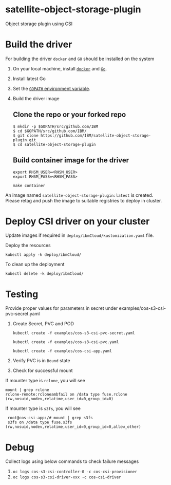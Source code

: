 # satellite-object-storage-plugin
Object storage plugin using CSI

# Build the driver

For building the driver `docker` and `GO` should be installed on the system

1. On your local machine, install [`docker`](https://docs.docker.com/install/) and [`Go`](https://golang.org/doc/install).
2. Install latest Go 
3. Set the [`GOPATH` environment variable](https://github.com/golang/go/wiki/SettingGOPATH).
4. Build the driver image

   ## Clone the repo or your forked repo

   ```
   $ mkdir -p $GOPATH/src/github.com/IBM
   $ cd $GOPATH/src/github.com/IBM/
   $ git clone https://github.com/IBM/satellite-object-storage-plugin.git
   $ cd satellite-object-storage-plugin
   ```
   ## Build container image for the driver

   ```
   export RHSM_USER=<RHSM_USER>
   export RHSM_PASS=<RHSM_PASS>

   make container
   ```

An image named `satellite-object-storage-plugin:latest` is created. Please retag and push the image to suitable registries to deploy in cluster.

# Deploy CSI driver on your cluster

Update images if required in `deploy/ibmCloud/kustomization.yaml` file. 

Deploy the resources 

`kubectl apply -k deploy/ibmCloud/`


To clean up the deployment 

`kubectl delete -k deploy/ibmCloud/`

# Testing

Provide proper values for parameters in secret under examples/cos-s3-csi-pvc-secret.yaml

1. Create Secret, PVC and POD 

      `kubectl create -f examples/cos-s3-csi-pvc-secret.yaml`

      `kubectl create -f examples/cos-s3-csi-pvc.yaml`

      `kubectl create -f examples/cos-csi-app.yaml`

2. Verify PVC is in `Bound` state

3. Check for successful mount

If mounter type is `rclone`, you will see
   ```
   mount | grep rclone
   rclone-remote:rcloneambfail on /data type fuse.rclone (rw,nosuid,nodev,relatime,user_id=0,group_id=0)

   ```
If mounter type is `s3fs`, you will see


   ```
    root@cos-csi-app:/# mount | grep s3fs
    s3fs on /data type fuse.s3fs (rw,nosuid,nodev,relatime,user_id=0,group_id=0,allow_other)

   ```

# Debug 

Collect logs using below commands to check failure messages

1.  `oc logs cos-s3-csi-controller-0 -c cos-csi-provisioner`
2.  `oc logs cos-s3-csi-driver-xxx -c cos-csi-driver`
